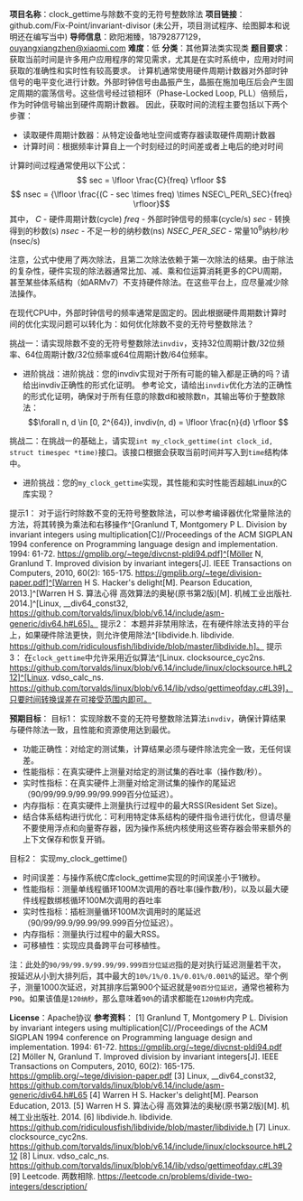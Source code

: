 **项目名称**：clock_gettime与除数不变的无符号整数除法
**项目链接**：github.com/Fix-Point/invariant-divisor (未公开，项目测试程序、绘图脚本和说明还在编写当中)
**导师信息**：欧阳湘臻，18792877129，ouyangxiangzhen@xiaomi.com
**难度**：低
**分类**：其他算法类实现类
**题目要求**：
获取当前时间是许多用户应用程序的常见需求，尤其是在实时系统中，应用对时间获取的准确性和实时性有较高要求。
计算机通常使用硬件周期计数器对外部时钟信号的电平变化进行计数。外部时钟信号由晶振产生，晶振在施加电压后会产生固定周期的震荡信号。这些信号经过锁相环（Phase-Locked Loop, PLL）倍频后，作为时钟信号输出到硬件周期计数器。
因此，获取时间的流程主要包括以下两个步骤：
- 读取硬件周期计数器：从特定设备地址空间或寄存器读取硬件周期计数器
- 计算时间：根据频率计算自上一个时刻经过的时间差或者上电后的绝对时间

计算时间过程通常使用以下公式：
$$ sec = \lfloor \frac{C}{freq} \rfloor $$
$$ nsec = {\lfloor \frac{(C - sec \times freq) \times NSEC\_PER\_SEC}{freq} \rfloor}$$
其中，
   $C$ - 硬件周期计数(cycle) 
   $freq$ - 外部时钟信号的频率(cycle/s)
   $sec$ - 转换得到的秒数(s)
   $nsec$ - 不足一秒的纳秒数(ns)
   $NSEC\_PER\_SEC$ - 常量$10^9$纳秒/秒(nsec/s)

注意，公式中使用了两次除法，且第二次除法依赖于第一次除法的结果。由于除法的复杂性，硬件实现的除法器通常比加、减、乘和位运算消耗更多的CPU周期，甚至某些体系结构（如ARMv7）不支持硬件除法。在这些平台上，应尽量减少除法操作。

在现代CPU中，外部时钟信号的频率通常是固定的。因此根据硬件周期数计算时间的优化实现问题可以转化为：如何优化除数不变的无符号整数除法？

挑战一：请实现除数不变的无符号整数除法`invdiv`，支持32位周期计数/32位频率、64位周期计数/32位频率或64位周期计数/64位频率。
- 进阶挑战：进阶挑战：您的invdiv实现对于所有可能的输入都是正确的吗？请给出invdiv正确性的形式化证明。
参考论文，请给出`invdiv`优化方法的正确性的形式化证明，确保对于所有任意的除数d和被除数n，其输出等价于整数除法：$$\forall n, d \in [0, 2^{64}), invdiv(n, d) = \lfloor \frac{n}{d} \rfloor $$

挑战二：在挑战一的基础上，请实现`int my_clock_gettime(int clock_id, struct timespec *time)`接口。该接口根据会获取当前时间并写入到`time`结构体中。
- 进阶挑战：您的`my_clock_gettime`实现，其性能和实时性能否超越Linux的C库实现？

提示1： 对于运行时除数不变的无符号整数除法，可以参考编译器优化常量除法的方法，将其转换为乘法和右移操作^[Granlund T, Montgomery P L. Division by invariant integers using multiplication[C]//Proceedings of the ACM SIGPLAN 1994 conference on Programming language design and implementation. 1994: 61-72. https://gmplib.org/~tege/divcnst-pldi94.pdf]^[Möller N, Granlund T. Improved division by invariant integers[J]. IEEE Transactions on Computers, 2010, 60(2): 165-175. https://gmplib.org/~tege/division-paper.pdf]^[Warren H S. Hacker's delight[M]. Pearson Education, 2013.]^[Warren H S. 算法心得 高效算法的奥秘(原书第2版)[M]. 机械工业出版社. 2014.]^[Linux, __div64_const32, https://github.com/torvalds/linux/blob/v6.14/include/asm-generic/div64.h#L65]。
提示2： 本题并非禁用除法，在有硬件除法支持的平台上，如果硬件除法更快，则允许使用除法^[libdivide.h. libdivide. https://github.com/ridiculousfish/libdivide/blob/master/libdivide.h]。
提示3： 在`clock_gettime`中允许采用近似算法^[Linux. clocksource_cyc2ns. https://github.com/torvalds/linux/blob/v6.14/include/linux/clocksource.h#L212]^[Linux. vdso_calc_ns. https://github.com/torvalds/linux/blob/v6.14/lib/vdso/gettimeofday.c#L39]，只要时间转换误差在可接受范围内即可。

**预期目标**：
目标1： 实现除数不变的无符号整数除法算法`invdiv`，确保计算结果与硬件除法一致，且性能和资源使用达到最优。
- 功能正确性：对给定的测试集，计算结果必须与硬件除法完全一致，无任何误差。
- 性能指标：在真实硬件上测量对给定的测试集的吞吐率（操作数/秒）。
- 实时性指标：在真实硬件上测量对给定测试集的操作的尾延迟（90/99/99.9/99.99/99.999百分位延迟）。
- 内存指标：在真实硬件上测量执行过程中的最大RSS(Resident Set Size)。
- 结合体系结构进行优化：可利用特定体系结构的硬件指令进行优化，但请尽量不要使用浮点和向量寄存器，因为操作系统内核使用这些寄存器会带来额外的上下文保存和恢复开销。

目标2： 实现my_clock_gettime()
- 时间误差：与操作系统C库clock_gettime实现的时间误差小于1微秒。
- 性能指标：测量单线程循环100M次调用的吞吐率(操作数/秒)，以及以最大硬件线程数绑核循环100M次调用的吞吐率
- 实时性指标：插桩测量循环100M次调用时的尾延迟（90/99/99.9/99.99/99.999百分位延迟）。
- 内存指标：测量执行过程中的最大RSS。
- 可移植性：实现应具备跨平台可移植性。

注：此处的`90/99/99.9/99.99/99.999百分位延迟`指的是对执行延迟测量若干次，按延迟从小到大排列后，其中最大的`10%/1%/0.1%/0.01%/0.001%`的延迟。举个例子，测量1000次延迟，对其排序后第900个延迟就是`90百分位延迟`，通常也被称为`P90`。如果该值是`120纳秒`，那么意味着`90%`的请求都能在`120纳秒`内完成。

**License**：Apache协议
**参考资料**：
[1] Granlund T, Montgomery P L. Division by invariant integers using multiplication[C]//Proceedings of the ACM SIGPLAN 1994 conference on Programming language design and implementation. 1994: 61-72. https://gmplib.org/~tege/divcnst-pldi94.pdf
[2] Möller N, Granlund T. Improved division by invariant integers[J]. IEEE Transactions on Computers, 2010, 60(2): 165-175. https://gmplib.org/~tege/division-paper.pdf
[3] Linux, __div64_const32, https://github.com/torvalds/linux/blob/v6.14/include/asm-generic/div64.h#L65
[4] Warren H S. Hacker's delight[M]. Pearson Education, 2013.
[5] Warren H S. 算法心得 高效算法的奥秘(原书第2版)[M]. 机械工业出版社. 2014.
[6] libdivide.h. libdivide. https://github.com/ridiculousfish/libdivide/blob/master/libdivide.h
[7] Linux. clocksource_cyc2ns. https://github.com/torvalds/linux/blob/v6.14/include/linux/clocksource.h#L212
[8] Linux. vdso_calc_ns. https://github.com/torvalds/linux/blob/v6.14/lib/vdso/gettimeofday.c#L39
[9] Leetcode. 两数相除. https://leetcode.cn/problems/divide-two-integers/description/
